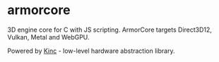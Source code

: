 # armorcore

3D engine core for C with JS scripting. ArmorCore targets Direct3D12, Vulkan, Metal and WebGPU.

Powered by [Kinc](https://github.com/Kode/Kinc) - low-level hardware abstraction library.
